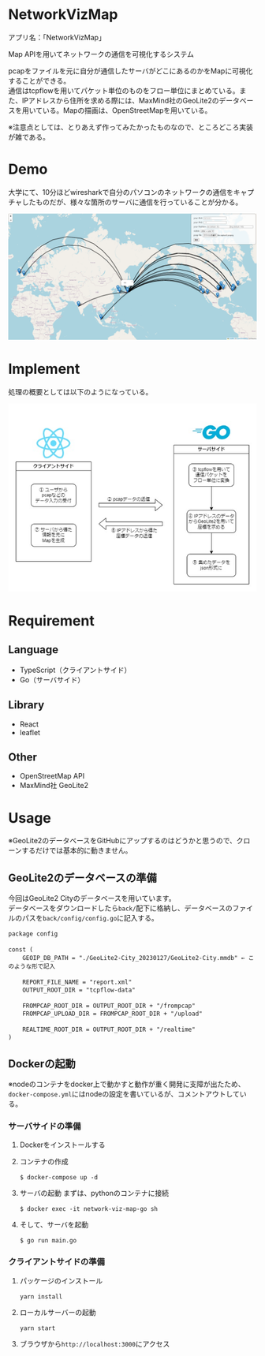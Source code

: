 # NetworkVizMap
アプリ名：「NetworkVizMap」

Map APIを用いてネットワークの通信を可視化するシステム

pcapをファイルを元に自分が通信したサーバがどこにあるのかをMapに可視化することができる。<br>
通信はtcpflowを用いてパケット単位のものをフロー単位にまとめている。また、IPアドレスから住所を求める際には、MaxMind社のGeoLite2のデータベースを用いている。Mapの描画は、OpenStreetMapを用いている。

※注意点としては、とりあえず作ってみたかったものなので、ところどころ実装が雑である。

# Demo
大学にて、10分ほどwiresharkで自分のパソコンのネットワークの通信をキャプチャしたものだが、様々な箇所のサーバに通信を行っていることが分かる。

![img-01](./md_imgs/img-01.png)

# Implement
処理の概要としては以下のようになっている。

![img-02](./md_imgs/img-02.jpg)

# Requirement
## Language
- TypeScript（クライアントサイド）
- Go（サーバサイド）

## Library
- React
- leaflet

## Other
- OpenStreetMap API
- MaxMind社 GeoLite2

# Usage
※GeoLite2のデータベースをGitHubにアップするのはどうかと思うので、クローンするだけでは基本的に動きません。

## GeoLite2のデータベースの準備
今回はGeoLite2 Cityのデータベースを用いています。<br>
データベースをダウンロードしたら```back/```配下に格納し、データベースのファイルのパスを```back/config/config.go```に記入する。

```
package config

const (
    GEOIP_DB_PATH = "./GeoLite2-City_20230127/GeoLite2-City.mmdb" ← このような形で記入

    REPORT_FILE_NAME = "report.xml"
    OUTPUT_ROOT_DIR = "tcpflow-data"

    FROMPCAP_ROOT_DIR = OUTPUT_ROOT_DIR + "/frompcap"
    FROMPCAP_UPLOAD_DIR = FROMPCAP_ROOT_DIR + "/upload"

    REALTIME_ROOT_DIR = OUTPUT_ROOT_DIR + "/realtime"
)
```

## Dockerの起動
※nodeのコンテナをdocker上で動かすと動作が重く開発に支障が出たため、```docker-compose.yml```にはnodeの設定を書いているが、コメントアウトしている。

### サーバサイドの準備
1. Dockerをインストールする

2. コンテナの作成
    ```
    $ docker-compose up -d
    ```

3. サーバの起動 まずは、pythonのコンテナに接続
    ```
    $ docker exec -it network-viz-map-go sh
    ```
4. そして、サーバを起動
    ```
    $ go run main.go
    ```

### クライアントサイドの準備
1. パッケージのインストール
    ```
    yarn install
    ```
2. ローカルサーバーの起動
    ```
    yarn start
    ```
3. ブラウザから```http://localhost:3000```にアクセス